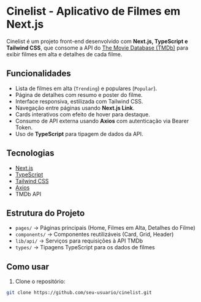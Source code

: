 # Cinelist - Aplicativo de Filmes em Next.js

Cinelist é um projeto front-end desenvolvido com **Next.js, TypeScript e Tailwind CSS**, que consome a API do [The Movie Database (TMDb)](https://www.themoviedb.org/) para exibir filmes em alta e detalhes de cada filme.

## Funcionalidades

- Lista de filmes em alta (`Trending`) e populares (`Popular`).
- Página de detalhes com resumo e poster do filme.
- Interface responsiva, estilizada com Tailwind CSS.
- Navegação entre páginas usando **Next.js Link**.
- Cards interativos com efeito de hover para destaque.
- Consumo de API externa usando **Axios** com autenticação via Bearer Token.
- Uso de **TypeScript** para tipagem de dados da API.

## Tecnologias

- [Next.js](https://nextjs.org/)
- [TypeScript](https://www.typescriptlang.org/)
- [Tailwind CSS](https://tailwindcss.com/)
- [Axios](https://axios-http.com/)
- TMDb API

## Estrutura do Projeto

- `pages/` → Páginas principais (Home, Filmes em Alta, Detalhes do Filme)  
- `components/` → Componentes reutilizáveis (Card, Grid, Header)  
- `lib/api/` → Serviços para requisições à API TMDb  
- `types/` → Tipagens TypeScript para os dados de filmes  

## Como usar

1. Clone o repositório:
```bash
git clone https://github.com/seu-usuario/cinelist.git
